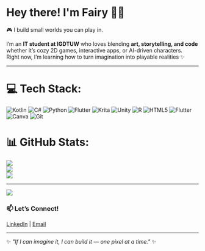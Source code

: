 # Hey there! I'm Fairy 🧚‍♀️
🎮 I build small worlds you can play in.  

I’m an **IT student at IGDTUW** who loves blending **art, storytelling, and code**  whether it’s cozy 2D games, interactive apps, or AI-driven characters.  
Right now, I’m learning how to turn imagination into playable realities ✨  

---


# 💻 Tech Stack:
![Kotlin](https://img.shields.io/badge/kotlin-%237F52FF.svg?style=flat&logo=kotlin&logoColor=white) ![C#](https://img.shields.io/badge/c%23-%23239120.svg?style=flat&logo=csharp&logoColor=white) ![Python](https://img.shields.io/badge/python-3670A0?style=flat&logo=python&logoColor=ffdd54) ![Flutter](https://img.shields.io/badge/Flutter-%2302569B.svg?style=flat&logo=Flutter&logoColor=white) ![Krita](https://img.shields.io/badge/Krita-203759?style=flat&logo=krita&logoColor=EEF37B) ![Unity](https://img.shields.io/badge/unity-%23000000.svg?style=flat&logo=unity&logoColor=white) ![R](https://img.shields.io/badge/r-%23276DC3.svg?style=flat&logo=r&logoColor=white) ![HTML5](https://img.shields.io/badge/html5-%23E34F26.svg?style=flat&logo=html5&logoColor=white) ![Flutter](https://img.shields.io/badge/Flutter-%2302569B.svg?style=flat&logo=Flutter&logoColor=white) ![Canva](https://img.shields.io/badge/Canva-%2300C4CC.svg?style=flat&logo=Canva&logoColor=white) ![Git](https://img.shields.io/badge/git-%23F05033.svg?style=flat&logo=git&logoColor=white)
# 📊 GitHub Stats:
![](https://github-readme-stats.vercel.app/api?username=fairy224589-collab&theme=dark&hide_border=false&include_all_commits=false&count_private=false)<br/>
![](https://nirzak-streak-stats.vercel.app/?user=fairy224589-collab&theme=dark&hide_border=false)<br/>
![](https://github-readme-stats.vercel.app/api/top-langs/?username=fairy224589-collab&theme=dark&hide_border=false&include_all_commits=false&count_private=false&layout=compact)

---
[![](https://visitcount.itsvg.in/api?id=fairy224589-collab&icon=0&color=0)](https://visitcount.itsvg.in)

<!-- Proudly created with GPRM ( https://gprm.itsvg.in ) -->

### 📫 Let’s Connect!
[LinkedIn](https://www.linkedin.com/in/fairy-95689b37b) | [Email](mailto:fairy224589@gmail.com)

---

✨ *"If I can imagine it, I can build it — one pixel at a time."* ✨
